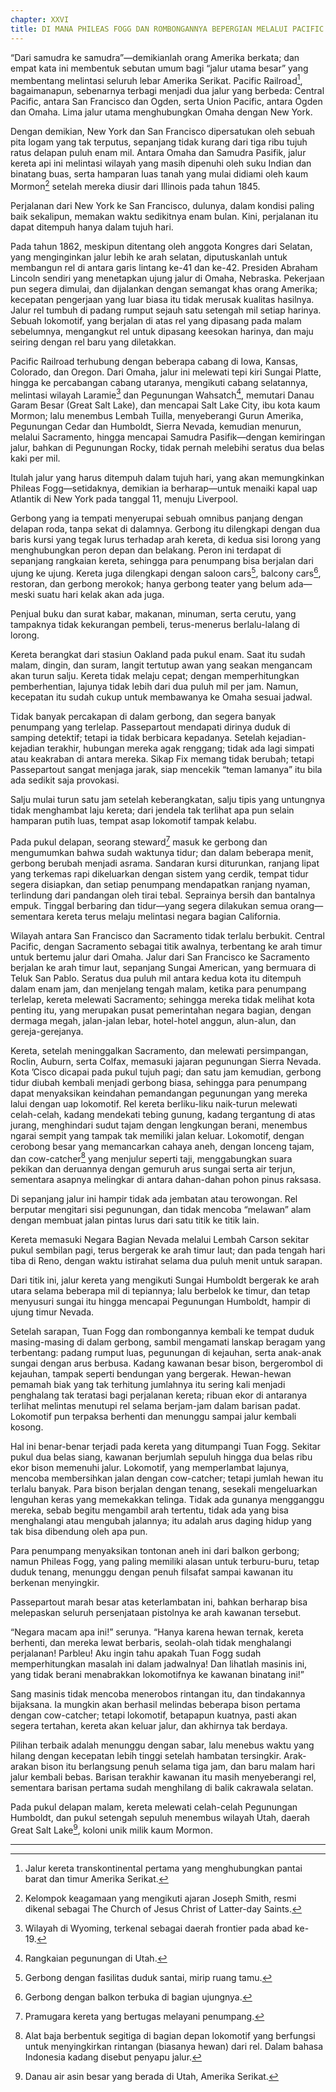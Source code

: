 ```yaml
---
chapter: XXVI
title: DI MANA PHILEAS FOGG DAN ROMBONGANNYA BEPERGIAN MELALUI PACIFIC RAILROAD
---
```


“Dari samudra ke samudra”—demikianlah orang Amerika berkata; dan empat kata ini membentuk sebutan umum bagi “jalur utama besar” yang membentang melintasi seluruh lebar Amerika Serikat. Pacific Railroad[^1], bagaimanapun, sebenarnya terbagi menjadi dua jalur yang berbeda: Central Pacific, antara San Francisco dan Ogden, serta Union Pacific, antara Ogden dan Omaha. Lima jalur utama menghubungkan Omaha dengan New York.

Dengan demikian, New York dan San Francisco dipersatukan oleh sebuah pita logam yang tak terputus, sepanjang tidak kurang dari tiga ribu tujuh ratus delapan puluh enam mil. Antara Omaha dan Samudra Pasifik, jalur kereta api ini melintasi wilayah yang masih dipenuhi oleh suku Indian dan binatang buas, serta hamparan luas tanah yang mulai didiami oleh kaum Mormon[^2] setelah mereka diusir dari Illinois pada tahun 1845.

Perjalanan dari New York ke San Francisco, dulunya, dalam kondisi paling baik sekalipun, memakan waktu sedikitnya enam bulan. Kini, perjalanan itu dapat ditempuh hanya dalam tujuh hari.

Pada tahun 1862, meskipun ditentang oleh anggota Kongres dari Selatan, yang menginginkan jalur lebih ke arah selatan, diputuskanlah untuk membangun rel di antara garis lintang ke-41 dan ke-42. Presiden Abraham Lincoln sendiri yang menetapkan ujung jalur di Omaha, Nebraska. Pekerjaan pun segera dimulai, dan dijalankan dengan semangat khas orang Amerika; kecepatan pengerjaan yang luar biasa itu tidak merusak kualitas hasilnya. Jalur rel tumbuh di padang rumput sejauh satu setengah mil setiap harinya. Sebuah lokomotif, yang berjalan di atas rel yang dipasang pada malam sebelumnya, mengangkut rel untuk dipasang keesokan harinya, dan maju seiring dengan rel baru yang diletakkan.

Pacific Railroad terhubung dengan beberapa cabang di Iowa, Kansas, Colorado, dan Oregon. Dari Omaha, jalur ini melewati tepi kiri Sungai Platte, hingga ke percabangan cabang utaranya, mengikuti cabang selatannya, melintasi wilayah Laramie[^3] dan Pegunungan Wahsatch[^4], memutari Danau Garam Besar (Great Salt Lake), dan mencapai Salt Lake City, ibu kota kaum Mormon; lalu menembus Lembah Tuilla, menyeberangi Gurun Amerika, Pegunungan Cedar dan Humboldt, Sierra Nevada, kemudian menurun, melalui Sacramento, hingga mencapai Samudra Pasifik—dengan kemiringan jalur, bahkan di Pegunungan Rocky, tidak pernah melebihi seratus dua belas kaki per mil.

Itulah jalur yang harus ditempuh dalam tujuh hari, yang akan memungkinkan Phileas Fogg—setidaknya, demikian ia berharap—untuk menaiki kapal uap Atlantik di New York pada tanggal 11, menuju Liverpool.

Gerbong yang ia tempati menyerupai sebuah omnibus panjang dengan delapan roda, tanpa sekat di dalamnya. Gerbong itu dilengkapi dengan dua baris kursi yang tegak lurus terhadap arah kereta, di kedua sisi lorong yang menghubungkan peron depan dan belakang. Peron ini terdapat di sepanjang rangkaian kereta, sehingga para penumpang bisa berjalan dari ujung ke ujung. Kereta juga dilengkapi dengan saloon cars[^5], balcony cars[^6], restoran, dan gerbong merokok; hanya gerbong teater yang belum ada—meski suatu hari kelak akan ada juga.

Penjual buku dan surat kabar, makanan, minuman, serta cerutu, yang tampaknya tidak kekurangan pembeli, terus-menerus berlalu-lalang di lorong.

Kereta berangkat dari stasiun Oakland pada pukul enam. Saat itu sudah malam, dingin, dan suram, langit tertutup awan yang seakan mengancam akan turun salju. Kereta tidak melaju cepat; dengan memperhitungkan pemberhentian, lajunya tidak lebih dari dua puluh mil per jam. Namun, kecepatan itu sudah cukup untuk membawanya ke Omaha sesuai jadwal.

Tidak banyak percakapan di dalam gerbong, dan segera banyak penumpang yang terlelap. Passepartout mendapati dirinya duduk di samping detektif; tetapi ia tidak berbicara kepadanya. Setelah kejadian-kejadian terakhir, hubungan mereka agak renggang; tidak ada lagi simpati atau keakraban di antara mereka. Sikap Fix memang tidak berubah; tetapi Passepartout sangat menjaga jarak, siap mencekik “teman lamanya” itu bila ada sedikit saja provokasi.

Salju mulai turun satu jam setelah keberangkatan, salju tipis yang untungnya tidak menghambat laju kereta; dari jendela tak terlihat apa pun selain hamparan putih luas, tempat asap lokomotif tampak kelabu.

Pada pukul delapan, seorang steward[^7] masuk ke gerbong dan mengumumkan bahwa sudah waktunya tidur; dan dalam beberapa menit, gerbong berubah menjadi asrama. Sandaran kursi diturunkan, ranjang lipat yang terkemas rapi dikeluarkan dengan sistem yang cerdik, tempat tidur segera disiapkan, dan setiap penumpang mendapatkan ranjang nyaman, terlindung dari pandangan oleh tirai tebal. Seprainya bersih dan bantalnya empuk. Tinggal berbaring dan tidur—yang segera dilakukan semua orang—sementara kereta terus melaju melintasi negara bagian California.

Wilayah antara San Francisco dan Sacramento tidak terlalu berbukit. Central Pacific, dengan Sacramento sebagai titik awalnya, terbentang ke arah timur untuk bertemu jalur dari Omaha. Jalur dari San Francisco ke Sacramento berjalan ke arah timur laut, sepanjang Sungai American, yang bermuara di Teluk San Pablo. Seratus dua puluh mil antara kedua kota itu ditempuh dalam enam jam, dan menjelang tengah malam, ketika para penumpang terlelap, kereta melewati Sacramento; sehingga mereka tidak melihat kota penting itu, yang merupakan pusat pemerintahan negara bagian, dengan dermaga megah, jalan-jalan lebar, hotel-hotel anggun, alun-alun, dan gereja-gerejanya.

Kereta, setelah meninggalkan Sacramento, dan melewati persimpangan, Roclin, Auburn, serta Colfax, memasuki jajaran pegunungan Sierra Nevada. Kota ’Cisco dicapai pada pukul tujuh pagi; dan satu jam kemudian, gerbong tidur diubah kembali menjadi gerbong biasa, sehingga para penumpang dapat menyaksikan keindahan pemandangan pegunungan yang mereka lalui dengan uap lokomotif. Rel kereta berliku-liku naik-turun melewati celah-celah, kadang mendekati tebing gunung, kadang tergantung di atas jurang, menghindari sudut tajam dengan lengkungan berani, menembus ngarai sempit yang tampak tak memiliki jalan keluar. Lokomotif, dengan cerobong besar yang memancarkan cahaya aneh, dengan lonceng tajam, dan cow-catcher[^8] yang menjulur seperti taji, menggabungkan suara pekikan dan deruannya dengan gemuruh arus sungai serta air terjun, sementara asapnya melingkar di antara dahan-dahan pohon pinus raksasa.

Di sepanjang jalur ini hampir tidak ada jembatan atau terowongan. Rel berputar mengitari sisi pegunungan, dan tidak mencoba “melawan” alam dengan membuat jalan pintas lurus dari satu titik ke titik lain.

Kereta memasuki Negara Bagian Nevada melalui Lembah Carson sekitar pukul sembilan pagi, terus bergerak ke arah timur laut; dan pada tengah hari tiba di Reno, dengan waktu istirahat selama dua puluh menit untuk sarapan.

Dari titik ini, jalur kereta yang mengikuti Sungai Humboldt bergerak ke arah utara selama beberapa mil di tepiannya; lalu berbelok ke timur, dan tetap menyusuri sungai itu hingga mencapai Pegunungan Humboldt, hampir di ujung timur Nevada.

Setelah sarapan, Tuan Fogg dan rombongannya kembali ke tempat duduk masing-masing di dalam gerbong, sambil mengamati lanskap beragam yang terbentang: padang rumput luas, pegunungan di kejauhan, serta anak-anak sungai dengan arus berbusa. Kadang kawanan besar bison, bergerombol di kejauhan, tampak seperti bendungan yang bergerak. Hewan-hewan pemamah biak yang tak terhitung jumlahnya itu sering kali menjadi penghalang tak teratasi bagi perjalanan kereta; ribuan ekor di antaranya terlihat melintas menutupi rel selama berjam-jam dalam barisan padat. Lokomotif pun terpaksa berhenti dan menunggu sampai jalur kembali kosong.

Hal ini benar-benar terjadi pada kereta yang ditumpangi Tuan Fogg. Sekitar pukul dua belas siang, kawanan berjumlah sepuluh hingga dua belas ribu ekor bison memenuhi jalur. Lokomotif, yang memperlambat lajunya, mencoba membersihkan jalan dengan cow-catcher; tetapi jumlah hewan itu terlalu banyak. Para bison berjalan dengan tenang, sesekali mengeluarkan lenguhan keras yang memekakkan telinga. Tidak ada gunanya mengganggu mereka, sebab begitu mengambil arah tertentu, tidak ada yang bisa menghalangi atau mengubah jalannya; itu adalah arus daging hidup yang tak bisa dibendung oleh apa pun.

Para penumpang menyaksikan tontonan aneh ini dari balkon gerbong; namun Phileas Fogg, yang paling memiliki alasan untuk terburu-buru, tetap duduk tenang, menunggu dengan penuh filsafat sampai kawanan itu berkenan menyingkir.

Passepartout marah besar atas keterlambatan ini, bahkan berharap bisa melepaskan seluruh persenjataan pistolnya ke arah kawanan tersebut.

“Negara macam apa ini!” serunya. “Hanya karena hewan ternak, kereta berhenti, dan mereka lewat berbaris, seolah-olah tidak menghalangi perjalanan! Parbleu! Aku ingin tahu apakah Tuan Fogg sudah memperhitungkan masalah ini dalam jadwalnya! Dan lihatlah masinis ini, yang tidak berani menabrakkan lokomotifnya ke kawanan binatang ini!”

Sang masinis tidak mencoba menerobos rintangan itu, dan tindakannya bijaksana. Ia mungkin akan berhasil melindas beberapa bison pertama dengan cow-catcher; tetapi lokomotif, betapapun kuatnya, pasti akan segera tertahan, kereta akan keluar jalur, dan akhirnya tak berdaya.

Pilihan terbaik adalah menunggu dengan sabar, lalu menebus waktu yang hilang dengan kecepatan lebih tinggi setelah hambatan tersingkir. Arak-arakan bison itu berlangsung penuh selama tiga jam, dan baru malam hari jalur kembali bebas. Barisan terakhir kawanan itu masih menyeberangi rel, sementara barisan pertama sudah menghilang di balik cakrawala selatan.

Pada pukul delapan malam, kereta melewati celah-celah Pegunungan Humboldt, dan pukul setengah sepuluh menembus wilayah Utah, daerah Great Salt Lake[^9], koloni unik milik kaum Mormon.

---

[^1]: Jalur kereta transkontinental pertama yang menghubungkan pantai barat dan timur Amerika Serikat.

[^2]: Kelompok keagamaan yang mengikuti ajaran Joseph Smith, resmi dikenal sebagai The Church of Jesus Christ of Latter-day Saints.

[^3]: Wilayah di Wyoming, terkenal sebagai daerah frontier pada abad ke-19.

[^4]: Rangkaian pegunungan di Utah.

[^5]: Gerbong dengan fasilitas duduk santai, mirip ruang tamu.

[^6]: Gerbong dengan balkon terbuka di bagian ujungnya.

[^7]: Pramugara kereta yang bertugas melayani penumpang.

[^8]: Alat baja berbentuk segitiga di bagian depan lokomotif yang berfungsi untuk menyingkirkan rintangan (biasanya hewan) dari rel. Dalam bahasa Indonesia kadang disebut penyapu jalur.

[^9]: Danau air asin besar yang berada di Utah, Amerika Serikat.
